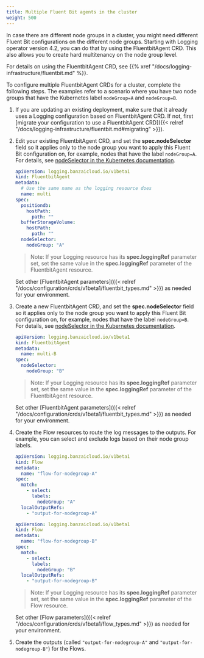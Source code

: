 ```yaml
---
title: Multiple Fluent Bit agents in the cluster
weight: 500
---
```


In case there are different node groups in a cluster, you might need different Fluent Bit configurations on the different node groups. Starting with Logging operator version 4.2, you can do that by using the FluentbitAgent CRD. This also allows you to create hard multitenancy on the node group level.

For details on using the FluentbitAgent CRD, see {{% xref "/docs/logging-infrastructure/fluentbit.md" %}}.

To configure multiple FluentbitAgent CRDs for a cluster, complete the following steps. The examples refer to a scenario where you have two node groups that have the Kubernetes label `nodeGroup=A` and `nodeGroup=B`.

1. If you are updating an existing deployment, make sure that it already uses a Logging configuration based on FluentbitAgent CRD. If not, first [migrate your configuration to use a FluentbitAgent CRD]({{< relref "/docs/logging-infrastructure/fluentbit.md#migrating" >}}).
1. Edit your existing FluentbitAgent CRD, and set the **spec.nodeSelector** field so it applies only to the node group you want to apply this Fluent Bit configuration on, for example, nodes that have the label `nodeGroup=A`. For details, see [nodeSelector in the Kubernetes documentation](https://kubernetes.io/docs/concepts/scheduling-eviction/assign-pod-node/#nodeselector).

    ```yaml
    apiVersion: logging.banzaicloud.io/v1beta1
    kind: FluentbitAgent
    metadata:
      # Use the same name as the logging resource does
      name: multi
    spec:
      positiondb:
        hostPath:
          path: ""
      bufferStorageVolume:
        hostPath:
          path: ""
      nodeSelector:
        nodeGroup: "A"
    ```

    > Note: If your Logging resource has its **spec.loggingRef** parameter set, set the same value in the **spec.loggingRef** parameter of the FluentbitAgent resource.

    Set other [FluentbitAgent parameters]({{< relref "/docs/configuration/crds/v1beta1/fluentbit_types.md" >}}) as needed for your environment.

1. Create a new FluentbitAgent CRD, and set the **spec.nodeSelector** field so it applies only to the node group you want to apply this Fluent Bit configuration on, for example, nodes that have the label `nodeGroup=B`. For details, see [nodeSelector in the Kubernetes documentation](https://kubernetes.io/docs/concepts/scheduling-eviction/assign-pod-node/#nodeselector).

    ```yaml
    apiVersion: logging.banzaicloud.io/v1beta1
    kind: FluentbitAgent
    metadata:
      name: multi-B
    spec:
      nodeSelector:
        nodeGroup: "B"
    ```

    > Note: If your Logging resource has its **spec.loggingRef** parameter set, set the same value in the **spec.loggingRef** parameter of the FluentbitAgent resource.

    Set other [FluentbitAgent parameters]({{< relref "/docs/configuration/crds/v1beta1/fluentbit_types.md" >}}) as needed for your environment.

1. Create the Flow resources to route the log messages to the outputs. For example, you can select and exclude logs based on their node group labels.

    ```yaml
    apiVersion: logging.banzaicloud.io/v1beta1
    kind: Flow
    metadata:
      name: "flow-for-nodegroup-A"
    spec:
      match:
        - select:
          labels:
            nodeGroup: "A"
      localOutputRefs:
        - "output-for-nodegroup-A"
    ```

    ```yaml
    apiVersion: logging.banzaicloud.io/v1beta1
    kind: Flow
    metadata:
      name: "flow-for-nodegroup-B"
    spec:
      match:
        - select:
          labels:
            nodeGroup: "B"
      localOutputRefs:
        - "output-for-nodegroup-B"
    ```

    > Note: If your Logging resource has its **spec.loggingRef** parameter set, set the same value in the **spec.loggingRef** parameter of the Flow resource.

    Set other [Flow parameters]({{< relref "/docs/configuration/crds/v1beta1/flow_types.md" >}}) as needed for your environment.

1. Create the outputs (called `"output-for-nodegroup-A"` and `"output-for-nodegroup-B"`) for the Flows.
